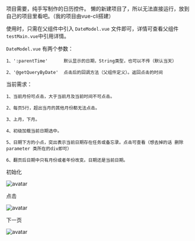 项目需要，纯手写制作的日历控件。 懒的新建项目了，所以无法直接运行，放到自己的项目里看吧。（我的项目由vue-cli搭建）

使用时，只需在父组件中引入 `DateModel.vue` 文件即可，详情可查看父组件`testMain.vue`中引用详情。

`DateModel.vue` 有两个参数：

    1、':parentTime'      默认显示的日期，String类型，也可以不传（默认当天）

    2、'@getQueryByDate'  点击后的回调方法（父组件定义）。返回点击的时间

当前需求：

    1、当前月份可点击，大于当前月及当前时间不可点击。
    
    2、每页5行，超出当月的其他月份都无法点击。
    
    3、上月，下月。

    4、初级加载当前日期选中。

    5、日期下方的小点，突出表示当前日期存在任务或备忘录。点击可查看（想去掉的话 删除 parameter 类所在的div即可）

    6、翻页后日期中只有月份或者年份改变。日期还是当前日期。

初始化

![avatar](http://olrrovutt.bkt.clouddn.com/20171115162646.jpg)

点击

![avatar](http://olrrovutt.bkt.clouddn.com/20171115162733.jpg)

下一页

![avatar](http://olrrovutt.bkt.clouddn.com/20171115163216.jpg)